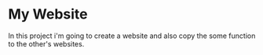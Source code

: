 # My Website
In this project i'm going to create a website and also copy the some function to the other's websites.
